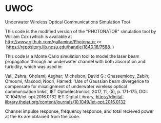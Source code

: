 # UWOC
Underwater Wireless Optical Communications Simulation Tool

This code is the modified version of the "PHOTONATOR" simulation tool by William Cox 
(which is available at http://www.github.com/gallamine/Photonator 
or  https://repository.lib.ncsu.edu/handle/1840.16/7588. )

This code is a Monte Carlo simulation tool to model the laser beam propagation through an underwater channel with both absorption and turbidity,
which was used in:

Vali, Zahra; Gholami, Asghar; Michelson, David G.; Ghassemlooy, Zabih; Omoomi, Masood; Noori, Hamed: 'Use of Gaussian beam divergence to compensate for misalignment of underwater wireless optical communication links', IET Optoelectronics, 2017, 11, (5), p. 171-175, DOI: 10.1049/iet-opt.2016.0132
IET Digital Library, https://digital-library.theiet.org/content/journals/10.1049/iet-opt.2016.0132


Channel impulse response, frequency responce, and total recieved power at the Rx are obtained from the code.
